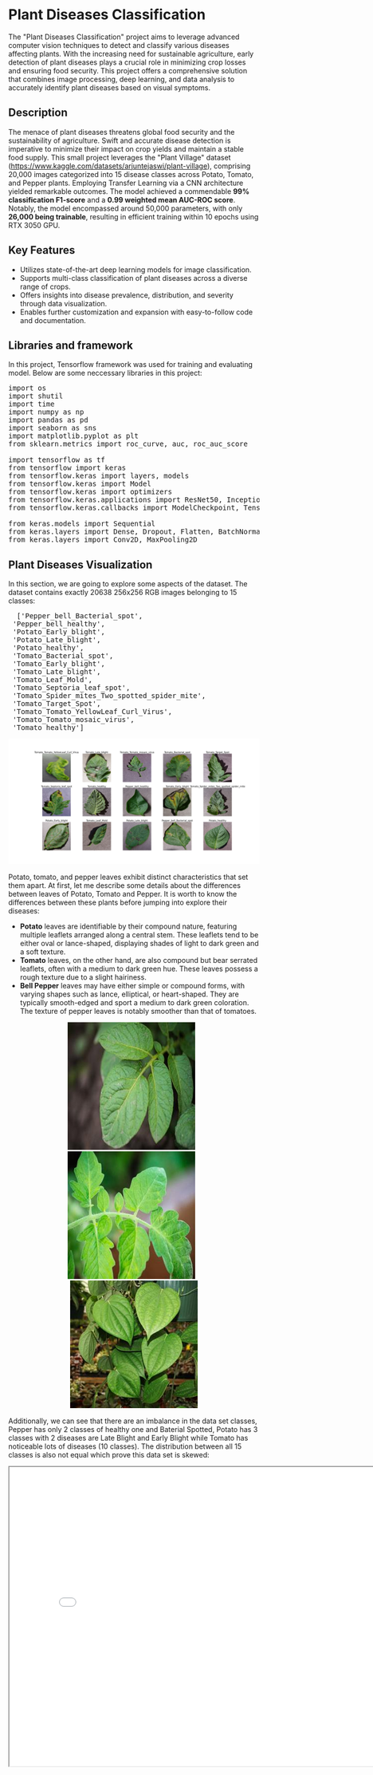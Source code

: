 # Plant Diseases Classification
The "Plant Diseases Classification" project aims to leverage advanced computer vision techniques to detect and classify various diseases affecting plants. With the increasing need for sustainable agriculture, early detection of plant diseases plays a crucial role in minimizing crop losses and ensuring food security. This project offers a comprehensive solution that combines image processing, deep learning, and data analysis to accurately identify plant diseases based on visual symptoms.
## Description
The menace of plant diseases threatens global food security and the sustainability of agriculture. Swift and accurate disease detection is imperative to minimize their impact on crop yields and maintain a stable food supply. This small project leverages the "Plant Village" dataset (https://www.kaggle.com/datasets/arjuntejaswi/plant-village), comprising 20,000 images categorized into 15 disease classes across Potato, Tomato, and Pepper plants. Employing Transfer Learning via a CNN architecture yielded remarkable outcomes. The model achieved a commendable **99% classification F1-score** and a **0.99 weighted mean AUC-ROC score**. Notably, the model encompassed around 50,000 parameters, with only **26,000 being trainable**, resulting in efficient training within 10 epochs using RTX 3050 GPU. 
## Key Features
- Utilizes state-of-the-art deep learning models for image classification.
- Supports multi-class classification of plant diseases across a diverse range of crops.
- Offers insights into disease prevalence, distribution, and severity through data visualization.
- Enables further customization and expansion with easy-to-follow code and documentation.
## Libraries and framework
In this project, Tensorflow framework was used for training and evaluating model. Below are some neccessary libraries in this project:
<pre>
import os
import shutil
import time
import numpy as np
import pandas as pd
import seaborn as sns
import matplotlib.pyplot as plt
from sklearn.metrics import roc_curve, auc, roc_auc_score

import tensorflow as tf
from tensorflow import keras
from tensorflow.keras import layers, models
from tensorflow.keras import Model
from tensorflow.keras import optimizers
from tensorflow.keras.applications import ResNet50, InceptionV3, ResNet101
from tensorflow.keras.callbacks import ModelCheckpoint, TensorBoard, EarlyStopping, ReduceLROnPlateau
  
from keras.models import Sequential
from keras.layers import Dense, Dropout, Flatten, BatchNormalization
from keras.layers import Conv2D, MaxPooling2D
</pre>

## Plant Diseases Visualization
In this section, we are going to explore some aspects of the dataset. The dataset contains exactly 20638 256x256 RGB images belonging to 15 classes:

<pre>
  ['Pepper_bell_Bacterial_spot',
 'Pepper_bell_healthy',
 'Potato_Early_blight',
 'Potato_Late_blight',
 'Potato_healthy',
 'Tomato_Bacterial_spot',
 'Tomato_Early_blight',
 'Tomato_Late_blight',
 'Tomato_Leaf_Mold',
 'Tomato_Septoria_leaf_spot',
 'Tomato_Spider_mites_Two_spotted_spider_mite',
 'Tomato_Target_Spot',
 'Tomato_Tomato_YellowLeaf_Curl_Virus',
 'Tomato_Tomato_mosaic_virus',
 'Tomato_healthy']
</pre>

![Plant Diseases](results/images/all_classes.png)

Potato, tomato, and pepper leaves exhibit distinct characteristics that set them apart. At first, let me describe some details about the differences between leaves of Potato, Tomato and Pepper. It is worth to know the differences between these plants before jumping into explore their diseases:
- **Potato** leaves are identifiable by their compound nature, featuring multiple leaflets arranged along a central stem. These leaflets tend to be either oval or lance-shaped, displaying shades of light to dark green and a soft texture.
- **Tomato** leaves, on the other hand, are also compound but bear serrated leaflets, often with a medium to dark green hue. These leaves possess a rough texture due to a slight hairiness.
- **Bell Pepper** leaves may have either simple or compound forms, with varying shapes such as lance, elliptical, or heart-shaped. They are typically smooth-edged and sport a medium to dark green coloration. The texture of pepper leaves is notably smoother than that of tomatoes.

<p align="center">
  <img src="results/images/potato_leaf.jpg" style="margin-right: 10px;" alt="Potato Leaves" width="256"/>
  <img src="results/images/tomato_leaf.jpg" style="margin-right: 10px;" alt="Tomato Leaves" width="256"/>
  <img src="results/images/pepper_leaf.jpg" alt="Pepper Leaves" width="256"/>
</p>

Additionally, we can see that there are an imbalance in the data set classes, Pepper has only 2 classes of healthy one and Baterial Spotted, Potato has 3 classes with 2 diseases are Late Blight and Early Blight while Tomato has noticeable lots of diseases (10 classes). The distribution between all 15 classes is also not equal which prove this data set is skewed:

<iframe src="results/images/distribution_of_classes_interact.html" width="800" height="600">Distribution of Classes</iframe>




